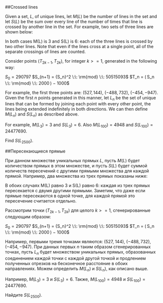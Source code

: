 ##Crossed lines


Given a set, $L$, of unique lines, let $M(L)$ be the number of lines in the set and let $S(L)$ be the sum over every line of the number of times that line is crossed by another line in the set.  For example, two sets of three lines are shown below:


In both cases M(L) is 3 and S(L) is 6: each of the three lines is crossed by two other lines.  Note that even if the lines cross at a single point, all of the separate crossings of lines are counted.


Consider points ($T_{2k−1}$, $T_{2k}$), for integer $k >= 1$, generated in the following way:


$S_0 	=  	290797$ 
$S_{n+1} 	=  	{S_n}^2 \:\: \rm{mod} \:\: 50515093$
$T_n 	=  	( S_n \:\: \rm{mod} \:\: 2000 ) − 1000$


For example, the first three points are: (527, 144), (−488, 732), (−454, −947).  Given the first $n$ points generated in this manner, let $L_n$ be the set of unique lines that can be formed by joining each point with every other point, the lines being extended indefinitely in both directions.  We can then define $M(L_n)$ and $S(L_n)$ as described above.


For example, $M(L_3) = 3$ and $S(L_3) = 6$.  Also $M(L_{100}) = 4948$ and $S(L_{100}) = 24477690$.


Find $S(L_{2500})$.

##Пересекающиеся прямые


При данном множестве уникальных прямых $L$, пусть $M(L)$ будет количеством прямых в этом множестве, и пусть $S(L)$ будет суммой количеств пересечений с другими прямыми множества для каждой прямой. Например, два множества из трех прямых показаны ниже:



В обоих случаях M(L) равно 3 и S(L) равно 6: каждая из трех прямых пересекается с двумя другими прямыми. Заметим, что даже если прямые пересекаются в одной точке, для каждой прямой это пересечение считается отдельно.


Рассмотрим точки ($T_{2k−1}$, $T_{2k}$) для целого $k >= 1$, сгенерированные следующим образом:


$S_0 	=  	290797$ 
$S_{n+1} 	=  	{S_n}^2 \:\: \rm{mod} \:\: 50515093$
$T_n 	=  	( S_n \:\: \rm{mod} \:\: 2000 ) − 1000$


Например, первыми тремя точками являются: (527, 144), (−488, 732), (−454, −947). При данных первых $n$ таким образом сгенерированных точках, пусть $L_n$ будет множеством уникальных прямых, образованных соединением каждой точки с каждой другой точкой и продлением полученных отрезков на бесконечное расстояние в обоих направлениях. Можем определить $M(L_n)$ и $S(L_n)$, как описано выше.


Например, $M(L_3) = 3$ и $S(L_3) = 6$. Также, $M(L_{100}) = 4948$ и $S(L_{100}) = 24477690$.

Найдите $S(L_{2500})$.

